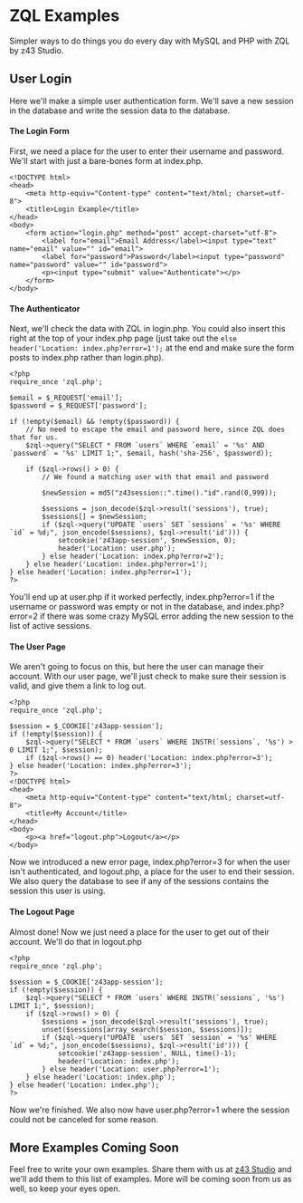 ZQL Examples
============

Simpler ways to do things you do every day with MySQL and PHP with ZQL by z43 Studio.

User Login
----------

Here we'll make a simple user authentication form. We'll save a new session in the database and write the session data to the database.

#### The Login Form

First, we need a place for the user to enter their username and password. We'll start with just a bare-bones form at index.php.

```html+php
<!DOCTYPE html>
<head>
	<meta http-equiv="Content-type" content="text/html; charset=utf-8">
	<title>Login Example</title>
</head>
<body>
	<form action="login.php" method="post" accept-charset="utf-8">
		<label for="email">Email Address</label><input type="text" name="email" value="" id="email">
		<label for="password">Password</label><input type="password" name="password" value="" id="password">
		<p><input type="submit" value="Authenticate"></p>
	</form>
</body>
```

#### The Authenticator

Next, we'll check the data with ZQL in login.php. You could also insert this right at the top of your index.php page (just take out the `else header('Location: index.php?error=1');` at the end and make sure the form posts to index.php rather than login.php).

```html+php
<?php
require_once 'zql.php';

$email = $_REQUEST['email'];
$password = $_REQUEST['password'];

if (!empty($email) && !empty($password)) {
	// No need to escape the email and password here, since ZQL does that for us.
	$zql->query("SELECT * FROM `users` WHERE `email` = '%s' AND `password` = '%s' LIMIT 1;", $email, hash('sha-256', $password));
	
	if ($zql->rows() > 0) {
		// We found a matching user with that email and password
		
		$newSession = md5("z43session::".time()."id".rand(0,999));
		
		$sessions = json_decode($zql->result('sessions'), true);
		$sessions[] = $newSession;
		if ($zql->query("UPDATE `users` SET `sessions` = '%s' WHERE `id` = %d;", json_encode($sessions), $zql->result('id'))) {
			setcookie('z43app-session', $newSession, 0);
			header('Location: user.php');
		} else header('Location: index.php?error=2');
	} else header('Location: index.php?error=1');
} else header('Location: index.php?error=1');
?>
```

You'll end up at user.php if it worked perfectly, index.php?error=1 if the username or password was empty or not in the database, and index.php?error=2 if there was some crazy MySQL error adding the new session to the list of active sessions.

#### The User Page

We aren't going to focus on this, but here the user can manage their account. With our user page, we'll just check to make sure their session is valid, and give them a link to log out.

```html+php
<?php
require_once 'zql.php';

$session = $_COOKIE['z43app-session'];
if (!empty($session)) {
	$zql->query("SELECT * FROM `users` WHERE INSTR(`sessions`, '%s') > 0 LIMIT 1;", $session);
	if ($zql->rows() == 0) header('Location: index.php?error=3');
} else header('Location: index.php?error=3');
?>
<!DOCTYPE html>
<head>
	<meta http-equiv="Content-type" content="text/html; charset=utf-8">
	<title>My Account</title>
</head>
<body>
	<p><a href="logout.php">Logout</a></p>
</body>
```

Now we introduced a new error page, index.php?error=3 for when the user isn't authenticated, and logout.php, a place for the user to end their session. We also query the database to see if any of the sessions contains the session this user is using.

#### The Logout Page

Almost done! Now we just need a place for the user to get out of their account. We'll do that in logout.php

```html+php
<?php
require_once 'zql.php';

$session = $_COOKIE['z43app-session'];
if (!empty($session)) {
	$zql->query("SELECT * FROM `users` WHERE INSTR(`sessions`, '%s') LIMIT 1;", $session);
	if ($zql->rows() > 0) {
		$sessions = json_decode($zql->result('sessions'), true);
		unset($sessions[array_search($session, $sessions)]);
		if ($zql->query("UPDATE `users` SET `session` = '%s' WHERE `id` = %d;", json_encode($sessions), $zql->result('id'))) {
			setcookie('z43app-session', NULL, time()-1);
			header('Location: index.php');
		} else header('Location: user.php?error=1');
	} else header('Location: index.php');
} else header('Location: index.php');
?>
```

Now we're finished. We also now have user.php?error=1 where the session could not be canceled for some reason.

More Examples Coming Soon
-------------------------

Feel free to write your own examples. Share them with us at [z43 Studio](https://www.z43studio.com/talk.php) and we'll add them to this list of examples. More will be coming soon from us as well, so keep your eyes open.